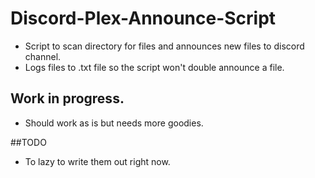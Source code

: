# Discord-Plex-Announce-Script
 - Script to scan directory for files and announces new files to discord channel.
 - Logs files to .txt file so the script won't double announce a file.

## Work in progress.  
- Should work as is but needs more goodies.

##TODO
- To lazy to write them out right now.
